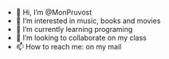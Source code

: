 - 👋 Hi, I’m @MonPruvost
- 👀 I’m interested in music, books and movies
- 🌱 I’m currently learning programing
- 💞️ I’m looking to collaborate on my class
- 📫 How to reach me: on my mail

<!---
MonPruvost/MonPruvost is a ✨ special ✨ repository because its `README.md` (this file) appears on your GitHub profile.
You can click the Preview link to take a look at your changes.
--->
